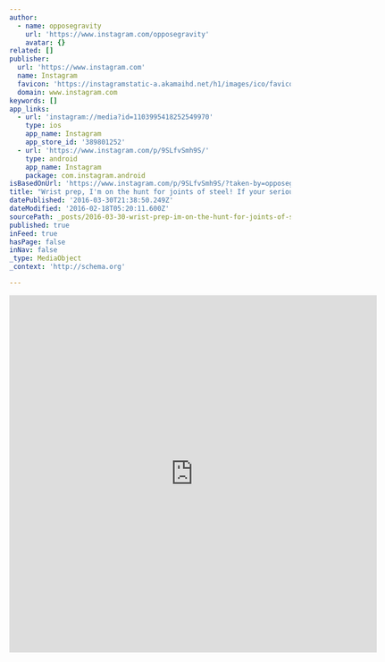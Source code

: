 ```yaml
---
author:
  - name: opposegravity
    url: 'https://www.instagram.com/opposegravity'
    avatar: {}
related: []
publisher:
  url: 'https://www.instagram.com'
  name: Instagram
  favicon: 'https://instagramstatic-a.akamaihd.net/h1/images/ico/favicon.ico/7cdab0872b15.ico'
  domain: www.instagram.com
keywords: []
app_links:
  - url: 'instagram://media?id=1103995418252549970'
    type: ios
    app_name: Instagram
    app_store_id: '389801252'
  - url: 'https://www.instagram.com/p/9SLfvSmh9S/'
    type: android
    app_name: Instagram
    package: com.instagram.android
isBasedOnUrl: 'https://www.instagram.com/p/9SLfvSmh9S/?taken-by=opposegravity'
title: "Wrist prep, I'm on the hunt for joints of steel! If your serious about staying healthy you should always work those small muscles and tendons! Trust me I learned the hard way! Basics will never steer you wrong! #OpposeGravity #Bangkok #Thailand #calisthenics #gymnasticbodies #movementculture #movementpuzzle #jointprep #backtobasics"
datePublished: '2016-03-30T21:38:50.249Z'
dateModified: '2016-02-18T05:20:11.600Z'
sourcePath: _posts/2016-03-30-wrist-prep-im-on-the-hunt-for-joints-of-steel-if-your-ser.md
published: true
inFeed: true
hasPage: false
inNav: false
_type: MediaObject
_context: 'http://schema.org'

---
```

<iframe src="https://cdn.embedly.com/widgets/media.html?src=http%3A%2F%2Fscontent.cdninstagram.com%2Ft50.2886-16%2F12069906_1503503839977432_347667198_n.mp4&amp;src_secure=1&amp;url=https%3A%2F%2Fwww.instagram.com%2Fp%2F9SLfvSmh9S%2F&amp;image=https%3A%2F%2Fscontent.cdninstagram.com%2Ft51.2885-15%2Fe15%2F12081039_897785990301619_1608442132_n.jpg%3Fig_cache_key%3DMTEwMzk5NTQxODI1MjU0OTk3MA%253D%253D.2&amp;key=b7d04c9b404c499eba89ee7072e1c4f7&amp;type=video%2Fmp4&amp;schema=instagram" width="658" height="640" scrolling="no" frameborder="0" allowfullscreen="allowfullscreen" style=""></iframe>